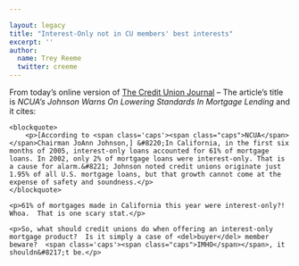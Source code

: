 ```yaml
---

layout: legacy
title: "Interest-Only not in CU members' best interests"
excerpt: ''
author:
  name: Trey Reeme
  twitter: creeme
---
```


<p>From today&#8217;s online version of <a href='http://www.cujournal.com'>The Credit Union Journal</a> &#8211; The article&#8217;s title is <em><span class="caps">NCUA</span>&#8217;s Johnson Warns On Lowering Standards In Mortgage Lending</em> and it cites:</p>

    <blockquote>
        <p>[According to <span class='caps'><span class="caps">NCUA</span> </span>Chairman JoAnn Johnson,] &#8220;In California, in the first six months of 2005, interest-only loans accounted for 61% of mortgage loans. In 2002, only 2% of mortgage loans were interest-only. That is a cause for alarm.&#8221; Johnson noted credit unions originate just 1.95% of all U.S. mortgage loans, but that growth cannot come at the expense of safety and soundness.</p>
    </blockquote>

    <p>61% of mortgages made in California this year were interest-only?!  Whoa.  That is one scary stat.</p>

    <p>So, what should credit unions do when offering an interest-only mortgage product?  Is it simply a case of <del>buyer</del> member beware?  <span class='caps'><span class="caps">IMHO</span></span>, it shouldn&#8217;t be.</p>